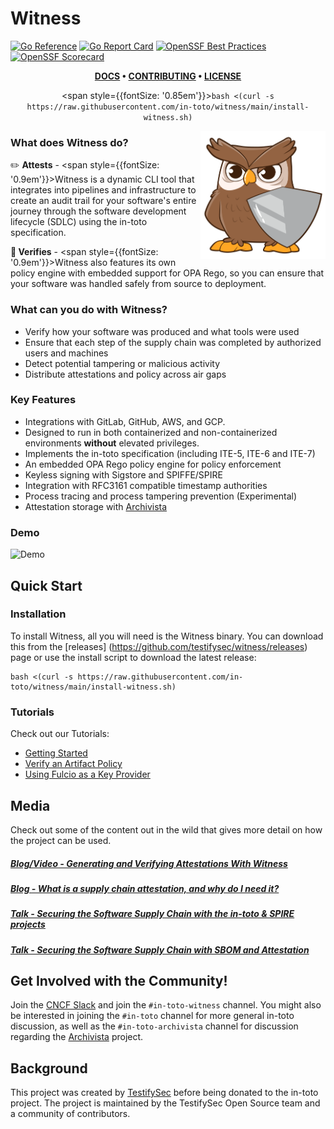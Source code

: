 # Witness 
[![Go Reference](https://pkg.go.dev/badge/github.com/in-toto/witness.svg)](https://pkg.go.dev/github.com/in-toto/witness) [![Go Report Card](https://goreportcard.com/badge/github.com/in-toto/witness)](https://goreportcard.com/report/github.com/in-toto/witness) [![OpenSSF Best Practices](https://www.bestpractices.dev/projects/8164/badge)](https://www.bestpractices.dev/projects/8164) [![OpenSSF Scorecard](https://api.securityscorecards.dev/projects/github.com/in-toto/witness/badge)](https://securityscorecards.dev/viewer/?uri=github.com/in-toto/witness)

<center>
   
**[DOCS](https://witness.dev) • 
[CONTRIBUTING](../CONTRIBUTING.md) • 
[LICENSE](../LICENSE)**  

<span style={{fontSize: '0.85em'}}>`bash <(curl -s https://raw.githubusercontent.com/in-toto/witness/main/install-witness.sh)`</span>
</center>

<img src="https://raw.githubusercontent.com/chaosinthecrd/witness/readme-docs-restructure/witness-website/static/img/logo.png" align="right"
     alt="Witness project logo" width="200"></img>

### What does Witness do?
✏️ **Attests** - <span style={{fontSize: '0.9em'}}>Witness is a dynamic CLI tool that integrates into pipelines and infrastructure to create an
audit trail for your software's entire journey through the software development lifecycle (SDLC) using the in-toto specification.</span>

**🧐 Verifies** - <span style={{fontSize: '0.9em'}}>Witness also features its own policy engine with embedded support for OPA Rego, so you can
ensure that your software was handled safely from source to deployment.</span>

### What can you do with Witness?
- Verify how your software was produced and what tools were used
- Ensure that each step of the supply chain was completed by authorized users and machines
- Detect potential tampering or malicious activity
- Distribute attestations and policy across air gaps

### Key Features
 - Integrations with GitLab, GitHub, AWS, and GCP.
 - Designed to run in both containerized and non-containerized environments **without** elevated privileges.
 - Implements the in-toto specification (including ITE-5, ITE-6 and ITE-7)
 - An embedded OPA Rego policy engine for policy enforcement
 - Keyless signing with Sigstore and SPIFFE/SPIRE
 - Integration with RFC3161 compatible timestamp authorities
 - Process tracing and process tampering prevention (Experimental)
- Attestation storage with [Archivista](https://github.com/in-toto/archivista)

### Demo
![Demo][demo]

## Quick Start

### Installation
To install Witness, all you will need is the Witness binary. You can download this from the [releases]
(https://github.com/testifysec/witness/releases) page or use the install script to download the
latest release:
```
bash <(curl -s https://raw.githubusercontent.com/in-toto/witness/main/install-witness.sh)
```

### Tutorials
Check out our Tutorials:

- [Getting Started](tutorials/getting-started.md)
- [Verify an Artifact Policy](tutorials/artifact-policy.md)
- [Using Fulcio as a Key Provider](tutorials/artifact-policy.md)

## Media
Check out some of the content out in the wild that gives more detail on how the project can be used.

##### [Blog/Video - Generating and Verifying Attestations With Witness](https://www.testifysec.com/blog/attestations-with-witness/)
##### [Blog - What is a supply chain attestation, and why do I need it?](https://www.testifysec.com/blog/what-is-a-supply-chain-attestation/)
##### [Talk - Securing the Software Supply Chain with the in-toto & SPIRE projects](https://www.youtube.com/watch?v=4lFbdkB62QI)
##### [Talk - Securing the Software Supply Chain with SBOM and Attestation](https://www.youtube.com/watch?v=wX6aTZfpJv0)

## Get Involved with the Community!
Join the [CNCF Slack](https://slack.cncf.io/) and join the `#in-toto-witness` channel. You might also be interested in joining the `#in-toto` channel for more general in-toto discussion, as well as
the `#in-toto-archivista` channel for discussion regarding the [Archivista](https://github.com/in-toto/archivista) project.

[demo]: docs/assets/demo.gif "Demo"

## Background
This project was created by [TestifySec](https://www.testifysec.com/) before being donated to the in-toto project. The project is maintained by the TestifySec Open Source team and a community of contributors.
